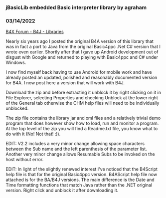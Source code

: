 ### jBasicLib embedded Basic interpreter library by agraham
### 03/14/2022
[B4X Forum - B4J - Libraries](https://www.b4x.com/android/forum/threads/101471/)

Nearly six years ago I posted the original B4A version of this library that was in fact a port to Java from the original Basic4ppc .Net C# version that I wrote even earlier. Shortly after that I gave up Android development out of disgust with Google and returned to playing with Basic4ppc and C# under Windows.  
  
I now find myself back having to use Android for mobile work and have already posted an updated, polished and reasonably documented version for B4A. I now post here a version that will work with B4J.  
  
Download the zip and before extracting it unblock it by right clicking on it in File Explorer, selecting Properties and checking Unblock at the lower right of the General tab otherwise the CHM help files will need to be individually unblocked.  
  
The zip file contains the library jar and xml files and a relatively trivial demo program that does however show how to load, run and monitor a program. At the top level of the zip you will find a Readme.txt file, you know what to do with it (No! Not that! :)).  
  
EDIT: V2.2 includes a very minor change allowing space characters between the Sub name and the left parenthesis of the parameter list.  
Another very minor change allows Resumable Subs to be invoked on the host without error.  
  
EDIT: In light of the slightly renewed interest I've noticed that the B4Script help file is that for the original Basic4ppc version. B4AScript help file now attached is for the BA/B4J versions. The main difference is the Date and Time formatting functions that match Java rather than the .NET original version. Right click and unblock it after downloading it.